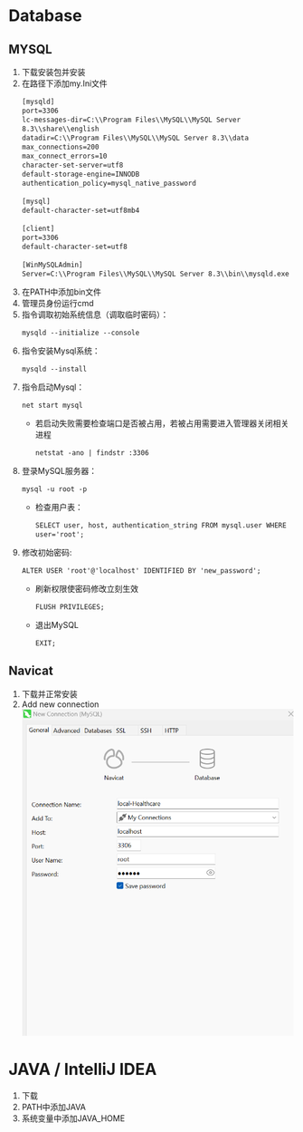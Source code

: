 # Database
## MYSQL
1. 下载安装包并安装
2. 在路径下添加my.Ini文件
    ```
    [mysqld]
    port=3306
    lc-messages-dir=C:\\Program Files\\MySQL\\MySQL Server 8.3\\share\\english
    datadir=C:\\Program Files\\MySQL\\MySQL Server 8.3\\data
    max_connections=200
    max_connect_errors=10
    character-set-server=utf8
    default-storage-engine=INNODB
    authentication_policy=mysql_native_password

    [mysql]
    default-character-set=utf8mb4

    [client]
    port=3306
    default-character-set=utf8

    [WinMySQLAdmin]
    Server=C:\\Program Files\\MySQL\\MySQL Server 8.3\\bin\\mysqld.exe
    ```
3. 在PATH中添加bin文件
4. 管理员身份运行cmd
5. 指令调取初始系统信息（调取临时密码）：
    ```
    mysqld --initialize --console
    ```
6. 指令安装Mysql系统：
    ```
    mysqld --install
    ```
7. 指令启动Mysql：
    ```
    net start mysql
    ```
    - 若启动失败需要检查端口是否被占用，若被占用需要进入管理器关闭相关进程
        ```
        netstat -ano | findstr :3306
        ```
8. 登录MySQL服务器：
    ```
    mysql -u root -p
    ```
    - 检查用户表：
        ```
        SELECT user, host, authentication_string FROM mysql.user WHERE user='root';
        ```
9. 修改初始密码:
    ```
    ALTER USER 'root'@'localhost' IDENTIFIED BY 'new_password';
    ```
    - 刷新权限使密码修改立刻生效
        ```
        FLUSH PRIVILEGES;
        ```
    - 退出MySQL
        ```
        EXIT;
        ```

## Navicat
1. 下载并正常安装
2. Add new connection
![](./IMG/Navicat-basic1.png)

# JAVA / IntelliJ IDEA
1. 下载
2. PATH中添加JAVA
3. 系统变量中添加JAVA_HOME